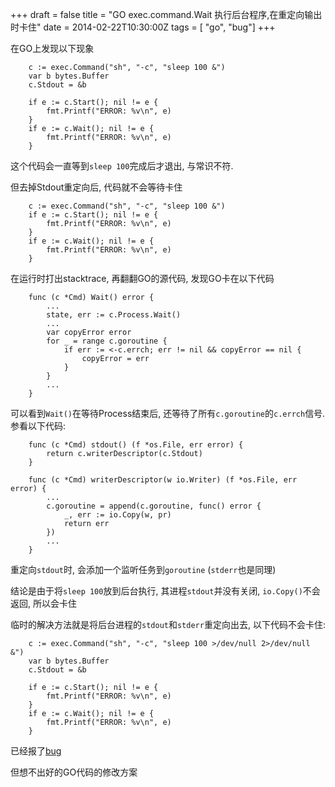 +++
draft = false
title = "GO exec.command.Wait 执行后台程序,在重定向输出时卡住"
date = 2014-02-22T10:30:00Z
tags = [ "go", "bug"]
+++

在GO上发现以下现象

```
    c := exec.Command("sh", "-c", "sleep 100 &")
    var b bytes.Buffer
    c.Stdout = &b
    
    if e := c.Start(); nil != e {
        fmt.Printf("ERROR: %v\n", e)
    }
    if e := c.Wait(); nil != e {
        fmt.Printf("ERROR: %v\n", e)
    }
```
    
这个代码会一直等到`sleep 100`完成后才退出, 与常识不符.

但去掉Stdout重定向后, 代码就不会等待卡住

```
    c := exec.Command("sh", "-c", "sleep 100 &")
    if e := c.Start(); nil != e {
        fmt.Printf("ERROR: %v\n", e)
    }
    if e := c.Wait(); nil != e {
        fmt.Printf("ERROR: %v\n", e)
    }
```
    
在运行时打出stacktrace, 再翻翻GO的源代码, 发现GO卡在以下代码

```
    func (c *Cmd) Wait() error {
        ...
        state, err := c.Process.Wait()
        ...
        var copyError error
        for _ = range c.goroutine {
            if err := <-c.errch; err != nil && copyError == nil {
                copyError = err
            }
        }
        ...
    }
```

可以看到`Wait()`在等待Process结束后, 还等待了所有`c.goroutine`的`c.errch`信号. 参看以下代码:

```
    func (c *Cmd) stdout() (f *os.File, err error) {
        return c.writerDescriptor(c.Stdout)
    }
    
    func (c *Cmd) writerDescriptor(w io.Writer) (f *os.File, err error) {
        ...
        c.goroutine = append(c.goroutine, func() error {
            _, err := io.Copy(w, pr)
            return err
        })
        ...
    }
```

重定向`stdout`时, 会添加一个监听任务到`goroutine` (`stderr`也是同理)

结论是由于将`sleep 100`放到后台执行, 其进程`stdout`并没有关闭, `io.Copy()`不会返回, 所以会卡住

临时的解决方法就是将后台进程的`stdout`和`stderr`重定向出去, 以下代码不会卡住:

```
    c := exec.Command("sh", "-c", "sleep 100 >/dev/null 2>/dev/null &")
    var b bytes.Buffer
    c.Stdout = &b
    
    if e := c.Start(); nil != e {
        fmt.Printf("ERROR: %v\n", e)
    }
    if e := c.Wait(); nil != e {
        fmt.Printf("ERROR: %v\n", e)
    }
```

已经报了[bug](https://code.google.com/p/go/issues/detail?id=7378&thanks=7378&ts=1392967848)

但想不出好的GO代码的修改方案